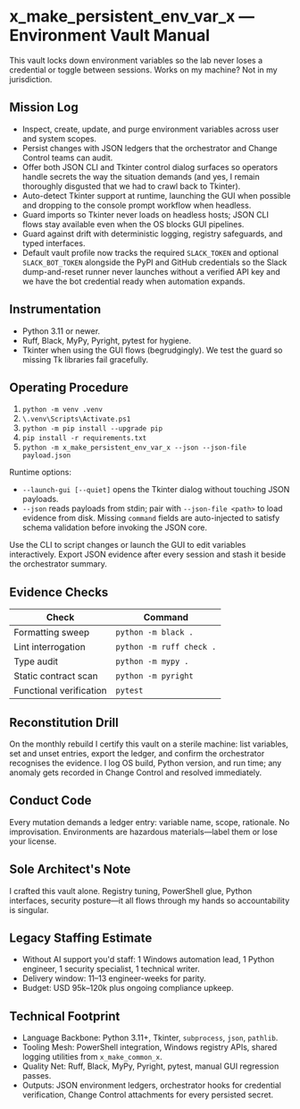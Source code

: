 # x_make_persistent_env_var_x — Environment Vault Manual

This vault locks down environment variables so the lab never loses a credential or toggle between sessions. Works on my machine? Not in my jurisdiction.

## Mission Log
- Inspect, create, update, and purge environment variables across user and system scopes.
- Persist changes with JSON ledgers that the orchestrator and Change Control teams can audit.
- Offer both JSON CLI and Tkinter control dialog surfaces so operators handle secrets the way the situation demands (and yes, I remain thoroughly disgusted that we had to crawl back to Tkinter).
- Auto-detect Tkinter support at runtime, launching the GUI when possible and dropping to the console prompt workflow when headless.
- Guard imports so Tkinter never loads on headless hosts; JSON CLI flows stay available even when the OS blocks GUI pipelines.
- Guard against drift with deterministic logging, registry safeguards, and typed interfaces.
- Default vault profile now tracks the required `SLACK_TOKEN` and optional `SLACK_BOT_TOKEN` alongside the PyPI and GitHub credentials so the Slack dump-and-reset runner never launches without a verified API key and we have the bot credential ready when automation expands.

## Instrumentation
- Python 3.11 or newer.
- Ruff, Black, MyPy, Pyright, pytest for hygiene.
- Tkinter when using the GUI flows (begrudgingly). We test the guard so missing Tk libraries fail gracefully.

## Operating Procedure
1. `python -m venv .venv`
2. `\.venv\Scripts\Activate.ps1`
3. `python -m pip install --upgrade pip`
4. `pip install -r requirements.txt`
5. `python -m x_make_persistent_env_var_x --json --json-file payload.json`

Runtime options:
- `--launch-gui [--quiet]` opens the Tkinter dialog without touching JSON payloads.
- `--json` reads payloads from stdin; pair with `--json-file <path>` to load evidence from disk. Missing `command` fields are auto-injected to satisfy schema validation before invoking the JSON core.

Use the CLI to script changes or launch the GUI to edit variables interactively. Export JSON evidence after every session and stash it beside the orchestrator summary.

## Evidence Checks
| Check | Command |
| --- | --- |
| Formatting sweep | `python -m black .` |
| Lint interrogation | `python -m ruff check .` |
| Type audit | `python -m mypy .` |
| Static contract scan | `python -m pyright` |
| Functional verification | `pytest` |

## Reconstitution Drill
On the monthly rebuild I certify this vault on a sterile machine: list variables, set and unset entries, export the ledger, and confirm the orchestrator recognises the evidence. I log OS build, Python version, and run time; any anomaly gets recorded in Change Control and resolved immediately.
## Conduct Code
Every mutation demands a ledger entry: variable name, scope, rationale. No improvisation. Environments are hazardous materials—label them or lose your license.

## Sole Architect's Note
I crafted this vault alone. Registry tuning, PowerShell glue, Python interfaces, security posture—it all flows through my hands so accountability is singular.

## Legacy Staffing Estimate
- Without AI support you'd staff: 1 Windows automation lead, 1 Python engineer, 1 security specialist, 1 technical writer.
- Delivery window: 11–13 engineer-weeks for parity.
- Budget: USD 95k–120k plus ongoing compliance upkeep.

## Technical Footprint
- Language Backbone: Python 3.11+, Tkinter, `subprocess`, `json`, `pathlib`.
- Tooling Mesh: PowerShell integration, Windows registry APIs, shared logging utilities from `x_make_common_x`.
- Quality Net: Ruff, Black, MyPy, Pyright, pytest, manual GUI regression passes.
- Outputs: JSON environment ledgers, orchestrator hooks for credential verification, Change Control attachments for every persisted secret.
